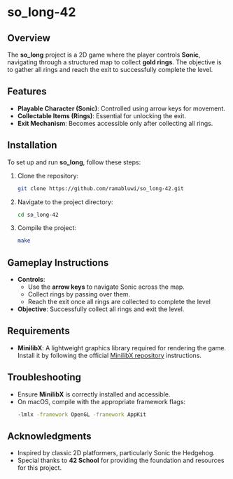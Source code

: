 # so_long-42

## Overview
The **so_long** project is a 2D game where the player controls **Sonic**, navigating through a structured map to collect **gold rings**. The objective is to gather all rings and reach the exit to successfully complete the level.

## Features
- **Playable Character (Sonic)**: Controlled using arrow keys for movement.
- **Collectable Items (Rings)**: Essential for unlocking the exit.
- **Exit Mechanism**: Becomes accessible only after collecting all rings.

## Installation
To set up and run **so_long**, follow these steps:

1. Clone the repository:
    ```bash
    git clone https://github.com/ramabluwi/so_long-42.git
    ```

2. Navigate to the project directory:
    ```bash
    cd so_long-42
    ```

3. Compile the project:
    ```bash
    make
    ```

## Gameplay Instructions
- **Controls**:
    - Use the **arrow keys** to navigate Sonic across the map.
    - Collect rings by passing over them.
    - Reach the exit once all rings are collected to complete the level
- **Objective**: Successfully collect all rings and exit the level.


## Requirements
- **MinilibX**: A lightweight graphics library required for rendering the game. Install it by following the official [MinilibX repository](https://github.com/42Paris/minilibx) instructions.

## Troubleshooting
- Ensure **MinilibX** is correctly installed and accessible.
- On macOS, compile with the appropriate framework flags:
    ```bash
    -lmlx -framework OpenGL -framework AppKit
    ```

## Acknowledgments
- Inspired by classic 2D platformers, particularly Sonic the Hedgehog.
- Special thanks to **42 School** for providing the foundation and resources for this project.


